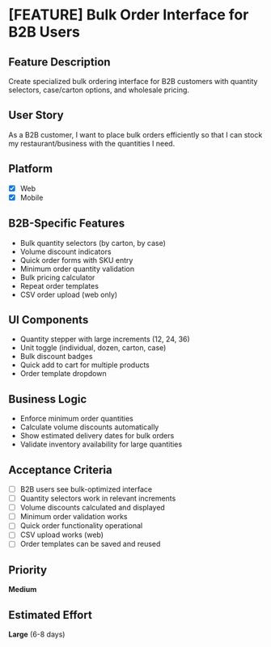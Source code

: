 # [FEATURE] Bulk Order Interface for B2B Users

## Feature Description

Create specialized bulk ordering interface for B2B customers with quantity selectors, case/carton options, and wholesale pricing.

## User Story

As a B2B customer, I want to place bulk orders efficiently so that I can stock my restaurant/business with the quantities I need.

## Platform

- [x] Web
- [x] Mobile

## B2B-Specific Features

- Bulk quantity selectors (by carton, by case)
- Volume discount indicators
- Quick order forms with SKU entry
- Minimum order quantity validation
- Bulk pricing calculator
- Repeat order templates
- CSV order upload (web only)

## UI Components

- Quantity stepper with large increments (12, 24, 36)
- Unit toggle (individual, dozen, carton, case)
- Bulk discount badges
- Quick add to cart for multiple products
- Order template dropdown

## Business Logic

- Enforce minimum order quantities
- Calculate volume discounts automatically
- Show estimated delivery dates for bulk orders
- Validate inventory availability for large quantities

## Acceptance Criteria

- [ ] B2B users see bulk-optimized interface
- [ ] Quantity selectors work in relevant increments
- [ ] Volume discounts calculated and displayed
- [ ] Minimum order validation works
- [ ] Quick order functionality operational
- [ ] CSV upload works (web)
- [ ] Order templates can be saved and reused

## Priority

**Medium**

## Estimated Effort

**Large** (6-8 days)

